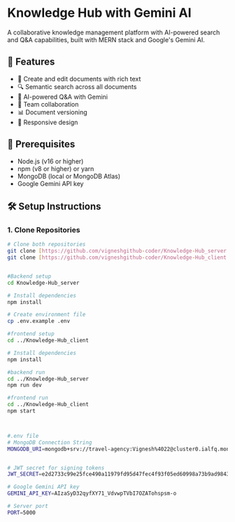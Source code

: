 # Knowledge Hub with Gemini AI

A collaborative knowledge management platform with AI-powered search and Q&A capabilities, built with MERN stack and Google's Gemini AI.

## 🌟 Features

- 📝 Create and edit documents with rich text
- 🔍 Semantic search across all documents
- 🤖 AI-powered Q&A with Gemini
- 👥 Team collaboration
- 📊 Document versioning
- 📱 Responsive design

## 🚀 Prerequisites

- Node.js (v16 or higher)
- npm (v8 or higher) or yarn
- MongoDB (local or MongoDB Atlas)
- Google Gemini API key

## 🛠️ Setup Instructions

### 1. Clone Repositories

```bash
# Clone both repositories
git clone [https://github.com/vigneshgithub-coder/Knowledge-Hub_server.git](https://github.com/vigneshgithub-coder/Knowledge-Hub_server.git)
git clone [https://github.com/vigneshgithub-coder/Knowledge-Hub_client.git](https://github.com/vigneshgithub-coder/Knowledge-Hub_client.git)


#Backend setup
cd Knowledge-Hub_server

# Install dependencies
npm install

# Create environment file
cp .env.example .env

#frontend setup
cd ../Knowledge-Hub_client

# Install dependencies
npm install

#backend run
cd ../Knowledge-Hub_server
npm run dev

#frontend run
cd ../Knowledge-Hub_client
npm start



#.env file 
# MongoDB Connection String
MONGODB_URI=mongodb+srv://travel-agency:Vignesh%4022@cluster0.ialfq.mongodb.net/?retryWrites=true&w=majority&appName=Cluster0


# JWT secret for signing tokens
JWT_SECRET=e2d2733c99e25fce490a11979fd95d47fec4f93f05ed60998a73b9ad98434842853a8fcc3bf2fe17a033f3e80c58c07fdc6b9e2ea301c66809efaac3035c37da

# Google Gemini API key
GEMINI_API_KEY=AIzaSyD32qyfXY71_VdvwpTVbI7OZATohspsm-o

# Server port
PORT=5000
